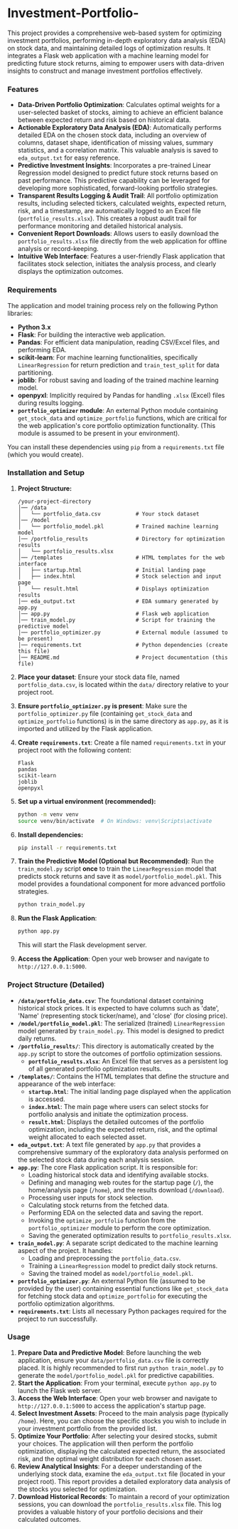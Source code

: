 # Investment-Portfolio-
This project provides a comprehensive web-based system for optimizing investment portfolios, performing in-depth exploratory data analysis (EDA) on stock data, and maintaining detailed logs of optimization results. It integrates a Flask web application with a machine learning model for predicting future stock returns, aiming to empower users with data-driven insights to construct and manage investment portfolios effectively.

### Features

* **Data-Driven Portfolio Optimization**: Calculates optimal weights for a user-selected basket of stocks, aiming to achieve an efficient balance between expected return and risk based on historical data.
* **Actionable Exploratory Data Analysis (EDA)**: Automatically performs detailed EDA on the chosen stock data, including an overview of columns, dataset shape, identification of missing values, summary statistics, and a correlation matrix. This valuable analysis is saved to `eda_output.txt` for easy reference.
* **Predictive Investment Insights**: Incorporates a pre-trained Linear Regression model designed to predict future stock returns based on past performance. This predictive capability can be leveraged for developing more sophisticated, forward-looking portfolio strategies.
* **Transparent Results Logging & Audit Trail**: All portfolio optimization results, including selected tickers, calculated weights, expected return, risk, and a timestamp, are automatically logged to an Excel file (`portfolio_results.xlsx`). This creates a robust audit trail for performance monitoring and detailed historical analysis.
* **Convenient Report Downloads**: Allows users to easily download the `portfolio_results.xlsx` file directly from the web application for offline analysis or record-keeping.
* **Intuitive Web Interface**: Features a user-friendly Flask application that facilitates stock selection, initiates the analysis process, and clearly displays the optimization outcomes.

### Requirements

The application and model training process rely on the following Python libraries:

* **Python 3.x**
* **Flask**: For building the interactive web application.
* **Pandas**: For efficient data manipulation, reading CSV/Excel files, and performing EDA.
* **scikit-learn**: For machine learning functionalities, specifically `LinearRegression` for return prediction and `train_test_split` for data partitioning.
* **joblib**: For robust saving and loading of the trained machine learning model.
* **openpyxl**: Implicitly required by Pandas for handling `.xlsx` (Excel) files during results logging.
* **`portfolio_optimizer` module**: An external Python module containing `get_stock_data` and `optimize_portfolio` functions, which are critical for the web application's core portfolio optimization functionality. (This module is assumed to be present in your environment).

You can install these dependencies using `pip` from a `requirements.txt` file (which you would create).

### Installation and Setup

1.  **Project Structure:**
    ```
    /your-project-directory
    │── /data
    │   └── portfolio_data.csv           # Your stock dataset
    │── /model
    │   └── portfolio_model.pkl          # Trained machine learning model
    │── /portfolio_results               # Directory for optimization results
    │   └── portfolio_results.xlsx
    │── /templates                       # HTML templates for the web interface
    │   ├── startup.html                 # Initial landing page
    │   ├── index.html                   # Stock selection and input page
    │   └── result.html                  # Displays optimization results
    │── eda_output.txt                   # EDA summary generated by app.py
    │── app.py                           # Flask web application
    │── train_model.py                   # Script for training the predictive model
    │── portfolio_optimizer.py           # External module (assumed to be present)
    │── requirements.txt                 # Python dependencies (create this file)
    │── README.md                        # Project documentation (this file)
    ```

2.  **Place your dataset**: Ensure your stock data file, named `portfolio_data.csv`, is located within the `data/` directory relative to your project root.

3.  **Ensure `portfolio_optimizer.py` is present**: Make sure the `portfolio_optimizer.py` file (containing `get_stock_data` and `optimize_portfolio` functions) is in the same directory as `app.py`, as it is imported and utilized by the Flask application.

4.  **Create `requirements.txt`**: Create a file named `requirements.txt` in your project root with the following content:
    ```
    Flask
    pandas
    scikit-learn
    joblib
    openpyxl
    ```

5.  **Set up a virtual environment (recommended):**
    ```bash
    python -m venv venv
    source venv/bin/activate  # On Windows: venv\Scripts\activate
    ```

6.  **Install dependencies:**
    ```bash
    pip install -r requirements.txt
    ```

7.  **Train the Predictive Model (Optional but Recommended)**:
    Run the `train_model.py` script **once** to train the `LinearRegression` model that predicts stock returns and save it as `model/portfolio_model.pkl`. This model provides a foundational component for more advanced portfolio strategies.
    ```bash
    python train_model.py
    ```

8.  **Run the Flask Application**:
    ```bash
    python app.py
    ```
    This will start the Flask development server.

9.  **Access the Application**: Open your web browser and navigate to `http://127.0.0.1:5000`.

### Project Structure (Detailed)

* **`/data/portfolio_data.csv`**: The foundational dataset containing historical stock prices. It is expected to have columns such as 'date', 'Name' (representing stock ticker/name), and 'close' (for closing price).
* **`/model/portfolio_model.pkl`**: The serialized (trained) `LinearRegression` model generated by `train_model.py`. This model is designed to predict daily returns.
* **`/portfolio_results/`**: This directory is automatically created by the `app.py` script to store the outcomes of portfolio optimization sessions.
    * **`portfolio_results.xlsx`**: An Excel file that serves as a persistent log of all generated portfolio optimization results.
* **`/templates/`**: Contains the HTML templates that define the structure and appearance of the web interface:
    * **`startup.html`**: The initial landing page displayed when the application is accessed.
    * **`index.html`**: The main page where users can select stocks for portfolio analysis and initiate the optimization process.
    * **`result.html`**: Displays the detailed outcomes of the portfolio optimization, including the expected return, risk, and the optimal weight allocated to each selected asset.
* **`eda_output.txt`**: A text file generated by `app.py` that provides a comprehensive summary of the exploratory data analysis performed on the selected stock data during each analysis session.
* **`app.py`**: The core Flask application script. It is responsible for:
    * Loading historical stock data and identifying available stocks.
    * Defining and managing web routes for the startup page (`/`), the home/analysis page (`/home`), and the results download (`/download`).
    * Processing user inputs for stock selection.
    * Calculating stock returns from the fetched data.
    * Performing EDA on the selected data and saving the report.
    * Invoking the `optimize_portfolio` function from the `portfolio_optimizer` module to perform the core optimization.
    * Saving the generated optimization results to `portfolio_results.xlsx`.
* **`train_model.py`**: A separate script dedicated to the machine learning aspect of the project. It handles:
    * Loading and preprocessing the `portfolio_data.csv`.
    * Training a `LinearRegression` model to predict daily stock returns.
    * Saving the trained model as `model/portfolio_model.pkl`.
* **`portfolio_optimizer.py`**: An external Python file (assumed to be provided by the user) containing essential functions like `get_stock_data` for fetching stock data and `optimize_portfolio` for executing the portfolio optimization algorithms.
* **`requirements.txt`**: Lists all necessary Python packages required for the project to run successfully.

### Usage

1.  **Prepare Data and Predictive Model**: Before launching the web application, ensure your `data/portfolio_data.csv` file is correctly placed. It is highly recommended to first run `python train_model.py` to generate the `model/portfolio_model.pkl` for predictive capabilities.
2.  **Start the Application**: From your terminal, execute `python app.py` to launch the Flask web server.
3.  **Access the Web Interface**: Open your web browser and navigate to `http://127.0.0.1:5000` to access the application's startup page.
4.  **Select Investment Assets**: Proceed to the main analysis page (typically `/home`). Here, you can choose the specific stocks you wish to include in your investment portfolio from the provided list.
5.  **Optimize Your Portfolio**: After selecting your desired stocks, submit your choices. The application will then perform the portfolio optimization, displaying the calculated expected return, the associated risk, and the optimal weight distribution for each chosen asset.
6.  **Review Analytical Insights**: For a deeper understanding of the underlying stock data, examine the `eda_output.txt` file (located in your project root). This report provides a detailed exploratory data analysis of the stocks you selected for optimization.
7.  **Download Historical Records**: To maintain a record of your optimization sessions, you can download the `portfolio_results.xlsx` file. This log provides a valuable history of your portfolio decisions and their calculated outcomes.

